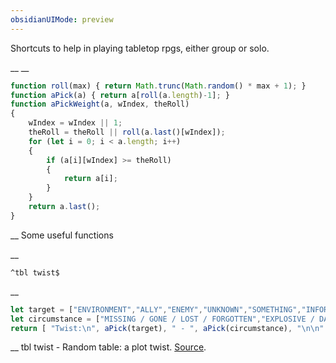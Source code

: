 ```yaml
---
obsidianUIMode: preview
---
```


Shortcuts to help in playing tabletop rpgs, either group or solo.


__
__
```js
function roll(max) { return Math.trunc(Math.random() * max + 1); }
function aPick(a) { return a[roll(a.length)-1]; }
function aPickWeight(a, wIndex, theRoll)
{
	wIndex = wIndex || 1;
	theRoll = theRoll || roll(a.last()[wIndex]);
	for (let i = 0; i < a.length; i++)
	{
		if (a[i][wIndex] >= theRoll)
		{
			return a[i];
		}
	}
	return a.last();
}
```
__
Some useful functions


__
```
^tbl twist$
```
__
```js
let target = ["ENVIRONMENT","ALLY","ENEMY","UNKNOWN","SOMETHING","INFORMATION"];
let circumstance = ["MISSING / GONE / LOST / FORGOTTEN","EXPLOSIVE / DANGEROUS / SENSITIVE","BLOCKED / HIDDEN / TRAPPED","ARRIVED / RECENT / NEW","DEAD / DESTROYED / UNRECOVERABLE","BROKEN / DAMAGED / INJURED","FLOODED / OVERFLOWED / EXCEEDED","SABOTAGED / CAPTURED / TAKEN","CORRUPTED / TWISTED / INSANE","FALSE / FAKE / LYING / TREASON","MISTAKEN / ERROR / FALSE / WRONG","LEAKED / DISCOVERED / KNOWN","ERRATIC / UNRELIABLE / FAILING / INSUFFICIENT","DISRUPTED / MODIFIED / ARTIFICIAL","SURPRISING / ALTERED / UNEXPECTED","YOUNGER / OLDER / NEWER / OBSOLETE","SICK / HAZARDOUS / POISON / TOXIC","PREPARED / ARMED / EXPECTING","UNPREPARED / UNARMED / UNEXPECTED","DELAYED / TIMED / WAIT"];
return [ "Twist:\n", aPick(target), " - ", aPick(circumstance), "\n\n" ]

```
__
tbl twist - Random table: a plot twist.  <a href='https://jvhouse.xyz/plot-twist-situations'>Source</a>.
